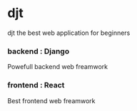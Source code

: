 # djt
djt the best web application for beginners
###  backend : Django
  Powefull backend web freamwork
###  frontend : React
  Best frontend web freamwork
